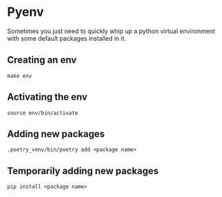 # Pyenv

Sometimes you just need to quickly whip up a python virtual environment with some 
default packages installed in it.

## Creating an env 

`make env`

## Activating the env

`source env/bin/activate`

## Adding new packages

`.poetry_venv/bin/poetry add <package name>`

## Temporarily adding new packages
 
`pip install <package name>`
